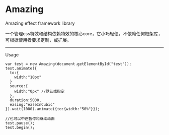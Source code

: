 Amazing
=======

Amazing effect framework library

一个管理css特效和结构依赖特效的核心core，它小巧轻便，不依赖任何框架库，可根据使用者要求定制，或扩展。

---

Usage

```
var test = new Amazing(document.getElementById("test"));
test.animate({
  to:{
    width:"10px"
  }
  source:{
    width:"0px" //默认或指定
  },
  duration:5000,
  easing:"easeInCubic"
}).wait(1000).animate({to:{width:"50%"}});

//也可以中途暂停和继续动画
test.pause();
test.begin();

```
